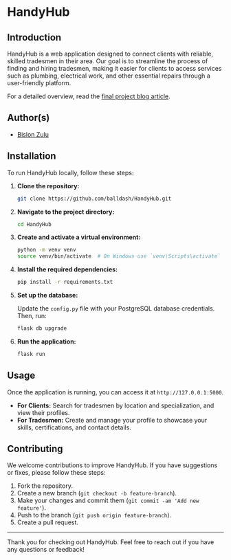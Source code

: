# HandyHub

## Introduction

HandyHub is a web application designed to connect clients with reliable, skilled tradesmen in their area. Our goal is to streamline the process of finding and hiring tradesmen, making it easier for clients to access services such as plumbing, electrical work, and other essential repairs through a user-friendly platform. 

For a detailed overview, read the [final project blog article](https://dev.to/bislon_azulu_8947d844c5c/handyhub-your-go-to-tradesman-directory-9c2).

## Author(s)

- [Bislon Zulu](https://www.linkedin.com/in/bislonzulu/)

## Installation

To run HandyHub locally, follow these steps:

1. **Clone the repository:**

    ```bash
    git clone https://github.com/balldash/HandyHub.git
    ```

2. **Navigate to the project directory:**

    ```bash
    cd HandyHub
    ```

3. **Create and activate a virtual environment:**

    ```bash
    python -m venv venv
    source venv/bin/activate  # On Windows use `venv\Scripts\activate`
    ```

4. **Install the required dependencies:**

    ```bash
    pip install -r requirements.txt
    ```

5. **Set up the database:**

    Update the `config.py` file with your PostgreSQL database credentials. Then, run:

    ```bash
    flask db upgrade
    ```

6. **Run the application:**

    ```bash
    flask run
    ```

## Usage

Once the application is running, you can access it at `http://127.0.0.1:5000`. 

- **For Clients:** Search for tradesmen by location and specialization, and view their profiles.
- **For Tradesmen:** Create and manage your profile to showcase your skills, certifications, and contact details.

## Contributing

We welcome contributions to improve HandyHub. If you have suggestions or fixes, please follow these steps:

1. Fork the repository.
2. Create a new branch (`git checkout -b feature-branch`).
3. Make your changes and commit them (`git commit -am 'Add new feature'`).
4. Push to the branch (`git push origin feature-branch`).
5. Create a pull request.

---

Thank you for checking out HandyHub. Feel free to reach out if you have any questions or feedback!
